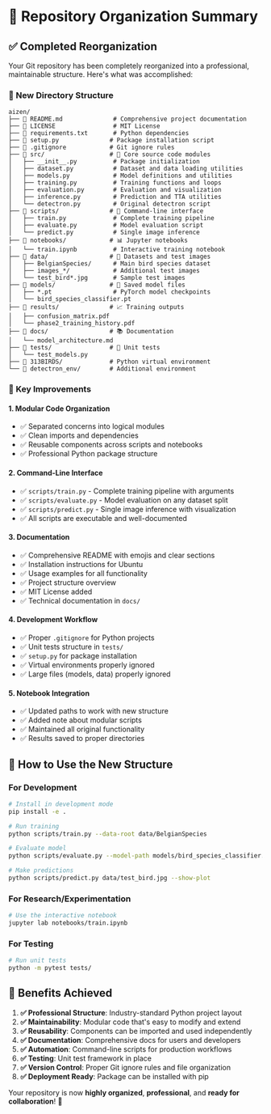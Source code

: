 # 🎯 Repository Organization Summary

## ✅ Completed Reorganization

Your Git repository has been completely reorganized into a professional, maintainable structure. Here's what was accomplished:

### 📁 New Directory Structure

```
aizen/
├── 📄 README.md              # Comprehensive project documentation
├── 📄 LICENSE                # MIT License
├── 📄 requirements.txt       # Python dependencies
├── 📄 setup.py              # Package installation script
├── 📄 .gitignore            # Git ignore rules
├── 📂 src/                  # 🔧 Core source code modules
│   ├── __init__.py          # Package initialization
│   ├── dataset.py           # Dataset and data loading utilities
│   ├── models.py            # Model definitions and utilities
│   ├── training.py          # Training functions and loops
│   ├── evaluation.py        # Evaluation and visualization
│   ├── inference.py         # Prediction and TTA utilities
│   └── detectron.py         # Original detectron script
├── 📂 scripts/              # 🚀 Command-line interface
│   ├── train.py             # Complete training pipeline
│   ├── evaluate.py          # Model evaluation script
│   └── predict.py           # Single image inference
├── 📂 notebooks/            # 📊 Jupyter notebooks
│   └── train.ipynb          # Interactive training notebook
├── 📂 data/                 # 📁 Datasets and test images
│   ├── BelgianSpecies/      # Main bird species dataset
│   ├── images_*/            # Additional test images
│   └── test_bird*.jpg       # Sample test images
├── 📂 models/               # 🤖 Saved model files
│   ├── *.pt                 # PyTorch model checkpoints
│   └── bird_species_classifier.pt
├── 📂 results/              # 📈 Training outputs
│   ├── confusion_matrix.pdf
│   └── phase2_training_history.pdf
├── 📂 docs/                 # 📚 Documentation
│   └── model_architecture.md
├── 📂 tests/                # 🧪 Unit tests
│   └── test_models.py
├── 📂 313BIRDS/             # Python virtual environment
└── 📂 detectron_env/        # Additional environment
```

### 🎯 Key Improvements

#### 1. **Modular Code Organization**
- ✅ Separated concerns into logical modules
- ✅ Clean imports and dependencies
- ✅ Reusable components across scripts and notebooks
- ✅ Professional Python package structure

#### 2. **Command-Line Interface**
- ✅ `scripts/train.py` - Complete training pipeline with arguments
- ✅ `scripts/evaluate.py` - Model evaluation on any dataset split
- ✅ `scripts/predict.py` - Single image inference with visualization
- ✅ All scripts are executable and well-documented

#### 3. **Documentation**
- ✅ Comprehensive README with emojis and clear sections
- ✅ Installation instructions for Ubuntu
- ✅ Usage examples for all functionality
- ✅ Project structure overview
- ✅ MIT License added
- ✅ Technical documentation in `docs/`

#### 4. **Development Workflow**
- ✅ Proper `.gitignore` for Python projects
- ✅ Unit tests structure in `tests/`
- ✅ `setup.py` for package installation
- ✅ Virtual environments properly ignored
- ✅ Large files (models, data) properly ignored

#### 5. **Notebook Integration**
- ✅ Updated paths to work with new structure
- ✅ Added note about modular scripts
- ✅ Maintained all original functionality
- ✅ Results saved to proper directories

## 🚀 How to Use the New Structure

### For Development
```bash
# Install in development mode
pip install -e .

# Run training
python scripts/train.py --data-root data/BelgianSpecies

# Evaluate model
python scripts/evaluate.py --model-path models/bird_species_classifier.pt

# Make predictions
python scripts/predict.py data/test_bird.jpg --show-plot
```

### For Research/Experimentation
```bash
# Use the interactive notebook
jupyter lab notebooks/train.ipynb
```

### For Testing
```bash
# Run unit tests
python -m pytest tests/
```

## 🎉 Benefits Achieved

1. **✅ Professional Structure**: Industry-standard Python project layout
2. **✅ Maintainability**: Modular code that's easy to modify and extend
3. **✅ Reusability**: Components can be imported and used independently
4. **✅ Documentation**: Comprehensive docs for users and developers
5. **✅ Automation**: Command-line scripts for production workflows
6. **✅ Testing**: Unit test framework in place
7. **✅ Version Control**: Proper Git ignore rules and file organization
8. **✅ Deployment Ready**: Package can be installed with pip

Your repository is now **highly organized**, **professional**, and **ready for collaboration**! 🎯
